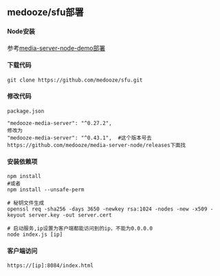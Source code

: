 ## medooze/sfu部署

#### Node安装

参考[media-server-node-demo部署](./media-server-node.md)



#### 下载代码

```shell
git clone https://github.com/medooze/sfu.git
```



#### 修改代码

```shell
package.json

"medooze-media-server": "^0.27.2",
修改为
"medooze-media-server": "^0.43.1",  #这个版本号去https://github.com/medooze/media-server-node/releases下面找
```



#### 安装依赖项

```shell
npm install  
#或者
npm install --unsafe-perm

# 秘钥文件生成
openssl req -sha256 -days 3650 -newkey rsa:1024 -nodes -new -x509 -keyout server.key -out server.cert

# 启动服务,ip设置为客户端都能访问到的ip，不能为0.0.0.0
node index.js [ip]

```



#### 客户端访问

```
https://[ip]:8084/index.html
```

